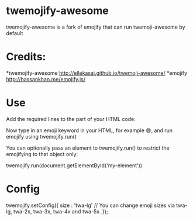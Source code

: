 # twemojify-awesome
twemojify-awesome is a fork of emojify that can run twemoji-awesome by default

Credits:
=============================================================================================================
*twemojify-awesome http://ellekasai.github.io/twemoji-awesome/
*emojify http://hassankhan.me/emojify.js/

Use
=============================================================================================================
Add the required lines to the <head> part of your HTML code:

<script src="emojify.js"></script>

Now type in an emoji keyword in your HTML, for example :smile:, and run emojify using twemojify.run()

You can optionally pass an element to twemojify.run() to restrict the emojifying to that object only:

twemojify.run(document.getElementById('my-element'))

Config
=============================================================================================================

twemojify.setConfig({
  size : 'twa-lg'           // You can change emoji sizes via twa-lg, twa-2x, twa-3x, twa-4x and twa-5x.
});

